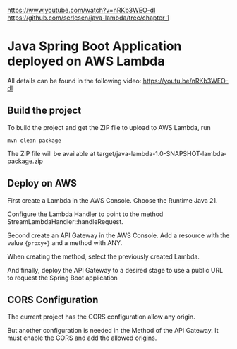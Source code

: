 https://www.youtube.com/watch?v=nRKb3WEO-dI
https://github.com/serlesen/java-lambda/tree/chapter_1

# Java Spring Boot Application deployed on AWS Lambda

All details can be found in the following video: https://youtu.be/nRKb3WEO-dI

## Build the project

To build the project and get the ZIP file to upload to AWS Lambda, run
```
mvn clean package
```

The ZIP file will be available at target/java-lambda-1.0-SNAPSHOT-lambda-package.zip

## Deploy on AWS

First create a Lambda in the AWS Console. Choose the Runtime Java 21.

Configure the Lambda Handler to point to the method StreamLambdaHandler::handleRequest.

Second create an API Gateway in the AWS Console. Add a resource with the value `{proxy+}` and a method with ANY.

When creating the method, select the previously created Lambda.

And finally, deploy the API Gateway to a desired stage to use a public URL to request the Spring Boot application

## CORS Configuration

The current project has the CORS configuration allow any origin.

But another configuration is needed in the Method of the API Gateway. It must enable the CORS and add the allowed
origins.
